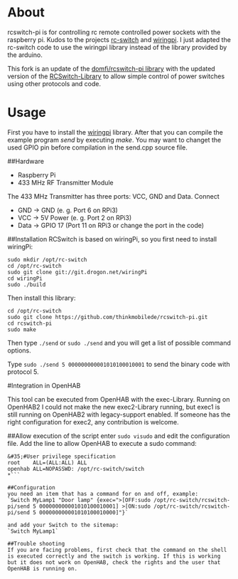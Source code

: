 # About

rcswitch-pi is for controlling rc remote controlled power sockets 
with the raspberry pi. Kudos to the projects [rc-switch](http://code.google.com/p/rc-switch)
and [wiringpi](https://projects.drogon.net/raspberry-pi/wiringpi).
I just adapted the rc-switch code to use the wiringpi library instead of
the library provided by the arduino.

This fork is an update of the [domfi/rcswitch-pi library](https://github.com/domfi/rcswitch-pi) with the updated version of the [RCSwitch-Library](https://github.com/sui77/rc-switch/) to allow simple control of power switches using other protocols and code. 

# Usage

First you have to install the [wiringpi](https://projects.drogon.net/raspberry-pi/wiringpi/download-and-install/) library.
After that you can compile the example program *send* by executing *make*. 
You may want to changet the used GPIO pin before compilation in the send.cpp source file.


##Hardware
- Raspberry Pi 
- 433 MHz RF Transmitter Module
 
The 433 MHz Transmitter has three ports: VCC, GND and Data. Connect 
- GND -> GND (e. g. Port 6 on RPi3)
- VCC -> 5V Power (e. g. Port 2 on RPi3)
- Data -> GPIO 17 (Port 11 on RPi3 or change the port in the code)
 
##Installation
RCSwitch is based on wiringPi, so you first need to install wiringPi:
```
sudo mkdir /opt/rc-switch
cd /opt/rc-switch
sudo git clone git://git.drogon.net/wiringPi
cd wiringPi
sudo ./build
```

Then install this library:
```
cd /opt/rc-switch
sudo git clone https://github.com/thinkmobilede/rcswitch-pi.git
cd rcswitch-pi
sudo make
```

Then type `./send` or `sudo ./send` and you will get a list of possible command options.

Type `sudo ./send 5 000000000001010100010001` to send the binary code with protocol 5. 

#Integration in OpenHAB

This tool can be executed from OpenHAB with the exec-Library. Running on OpenHAB2 I could not make the new exec2-Library running, but exec1 is still running on OpenHAB2 with legacy-support enabled. If someone has the right configuration for exec2, any contribution is welcome.

##Allow execution of the script
enter `sudo visudo` and edit the configuration file. Add the line to allow OpenHAB to execute a sudo command:
```
&#35;#User privilege specification
root    ALL=(ALL:ALL) ALL
openhab ALL=NOPASSWD: /opt/rc-switch/switch
*```

##Configuration
you need an item that has a command for on and off, example:
`Switch MyLamp1 "Door lamp" {exec=">[OFF:sudo /opt/rc-switch/rcswitch-pi/send 5 000000000001010100010001] >[ON:sudo /opt/rc-switch/rcswitch-pi/send 5 000000000001010100010000]"}`

and add your Switch to the sitemap:
`Switch MyLamp1`

##Trouble shooting
If you are facing problems, first check that the command on the shell is executed correctly and the switch is working. If this is working but it does not work on OpenHAB, check the rights and the user that OpenHAB is running on. 
